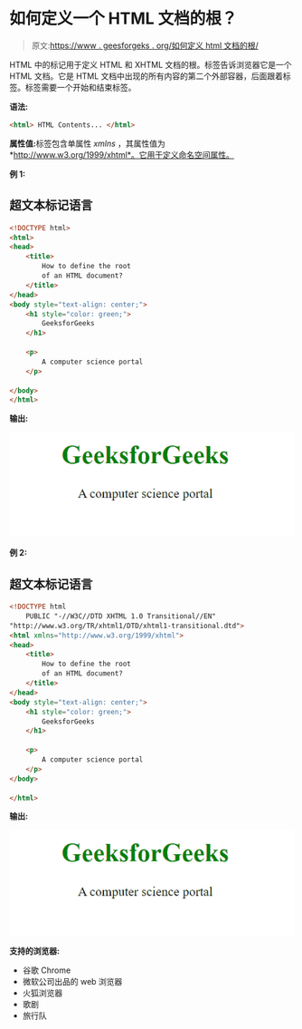 # 如何定义一个 HTML 文档的根？

> 原文:[https://www . geesforgeks . org/如何定义 html 文档的根/](https://www.geeksforgeeks.org/how-to-define-the-root-of-an-html-document/)

HTML 中的标记用于定义 HTML 和 XHTML 文档的根。标签告诉浏览器它是一个 HTML 文档。它是 HTML 文档中出现的所有内容的第二个外部容器，后面跟着标签。标签需要一个开始和结束标签。

**语法:**

```html
<html> HTML Contents... </html>
```

**属性值:**<html>标签包含单属性 *xmlns* ，其属性值为*http://www.w3.org/1999/xhtml*。它用于定义命名空间属性。

**例 1:**

## 超文本标记语言

```html
<!DOCTYPE html>
<html>
<head>
    <title>
        How to define the root
        of an HTML document?
    </title>
</head>
<body style="text-align: center;">
    <h1 style="color: green;">
        GeeksforGeeks
    </h1>

    <p>
        A computer science portal
    </p>

</body>
</html>
```

**输出:**

![](img/97ed4ebb7f3f1917acd74b653d738f58.png)

**例 2:**

## 超文本标记语言

```html
<!DOCTYPE html
    PUBLIC "-//W3C//DTD XHTML 1.0 Transitional//EN" 
"http://www.w3.org/TR/xhtml1/DTD/xhtml1-transitional.dtd">
<html xmlns="http://www.w3.org/1999/xhtml">
<head>
    <title>
        How to define the root
        of an HTML document?
    </title>
</head>
<body style="text-align: center;">
    <h1 style="color: green;">
        GeeksforGeeks
    </h1>

    <p>
        A computer science portal
    </p>
</body>

</html>
```

**输出:**

![](img/97ed4ebb7f3f1917acd74b653d738f58.png)

**支持的浏览器:**

*   谷歌 Chrome
*   微软公司出品的 web 浏览器
*   火狐浏览器
*   歌剧
*   旅行队